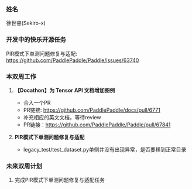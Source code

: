 ### 姓名

徐世睿(Sekiro-x)

### 开发中的快乐开源任务

PIR模式下单测问题修复与适配: https://github.com/PaddlePaddle/Paddle/issues/63740

### 本双周工作

1. **【Docathon】为 Tensor API 文档增加图例**

   - 合入一个PR
   - PR链接: https://github.com/PaddlePaddle/docs/pull/6771
   - 补充相应的英文文档，等待review
   - PR链接：https://github.com/PaddlePaddle/Paddle/pull/67841
2. **PIR模式下单测问题修复与适配**
   
   - legacy_test/test_dataset.py单侧并没有出现异常，是否要移到正常目录
   

### 未来双周计划

1. 完成PIR模式下单测问题修复与适配任务
